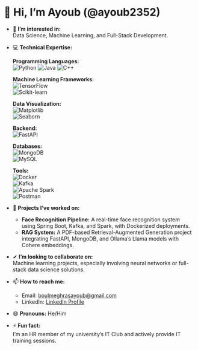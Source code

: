 # 👋 Hi, I’m Ayoub (@ayoub2352)  

- 👀 **I’m interested in:**  
  Data Science, Machine Learning, and Full-Stack Development.  

- 💻 **Technical Expertise:**  

  **Programming Languages:**  
  ![Python](https://img.shields.io/badge/-Python-3776AB?style=flat&logo=python&logoColor=white)    ![Java](https://img.shields.io/badge/-Java-007396?style=flat&logo=java&logoColor=white)     ![C++](https://img.shields.io/badge/-C%2B%2B-00599C?style=flat&logo=c%2B%2B&logoColor=white)  

  **Machine Learning Frameworks:**  
  ![TensorFlow](https://img.shields.io/badge/-TensorFlow-FF6F00?style=flat&logo=tensorflow&logoColor=white)  
  ![Scikit-learn](https://img.shields.io/badge/-Scikit%20Learn-F7931E?style=flat&logo=scikitlearn&logoColor=white)  

  **Data Visualization:**  
  ![Matplotlib](https://img.shields.io/badge/-Matplotlib-013243?style=flat&logo=python&logoColor=white)  
  ![Seaborn](https://img.shields.io/badge/-Seaborn-6BA5D7?style=flat&logo=python&logoColor=white)  

  **Backend:**  
  ![FastAPI](https://img.shields.io/badge/-FastAPI-009688?style=flat&logo=fastapi&logoColor=white)  

  **Databases:**  
  ![MongoDB](https://img.shields.io/badge/-MongoDB-47A248?style=flat&logo=mongodb&logoColor=white)  
  ![MySQL](https://img.shields.io/badge/-SQL-003B57?style=flat&logo=postgresql&logoColor=white)  

  **Tools:**  
  ![Docker](https://img.shields.io/badge/-Docker-2496ED?style=flat&logo=docker&logoColor=white)  
  ![Kafka](https://img.shields.io/badge/-Kafka-231F20?style=flat&logo=apachekafka&logoColor=white)  
  ![Apache Spark](https://img.shields.io/badge/-Apache%20Spark-E25A1C?style=flat&logo=apachespark&logoColor=white)  
  ![Postman](https://img.shields.io/badge/-Postman-FF6C37?style=flat&logo=postman&logoColor=white)  

- 💼 **Projects I’ve worked on:**  
  - **Face Recognition Pipeline:** A real-time face recognition system using Spring Boot, Kafka, and Spark, with Dockerized deployments.  
  - **RAG System:** A PDF-based Retrieval-Augmented Generation project integrating FastAPI, MongoDB, and Ollama’s Llama models with Cohere embeddings.  

- ✔ **I’m looking to collaborate on:**  
  Machine learning projects, especially involving neural networks or full-stack data science solutions.  

- 📫 **How to reach me:**  
  - Email: [boulmeghrasayoub@gmail.com](mailto:boulmeghrasayoub@gmail.com)  
  - LinkedIn: [LinkedIn Profile](https://www.linkedin.com/in/ayoub-boulmeghras-444567218/)  

- 😄 **Pronouns:** He/Him  

- ⚡ **Fun fact:**  
  I’m an HR member of my university’s IT Club and actively provide IT training sessions.  

<!---
ayoub2352/ayoub2352 is a ✨ special ✨ repository because its `README.md` (this file) appears on your GitHub profile.
You can click the Preview link to take a look at your changes.
--->
